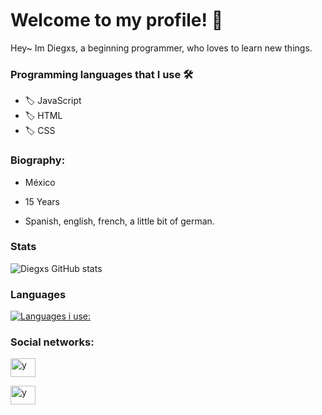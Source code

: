 <img src="https://media.discordapp.net/attachments/770436802208858112/801602144913457172/XD.gif" width="1000" height="3">

# Welcome to my profile! 🦁

Hey~ Im Diegxs, a beginning programmer, who loves to learn new things.

### Programming languages that I use 🛠️

- 🏷️ JavaScript
- 🏷️ HTML
- 🏷️ CSS

### Biography:

- México

- 15 Years

- Spanish, english, french, a little bit of german. 

### Stats

![Diegxs GitHub stats](https://github-readme-stats.vercel.app/api?username=Diegxs&show_icons=true&theme=radical)

### Languages

[![Languages i use:](https://github-readme-stats.vercel.app/api/top-langs/?username=Diegxs)](https://github.com/Diegxs/github-readme-stats)

### Social networks: 

<a href="https://discord.com/users/705580144936484915" target="blank"><img align="center" src="https://www.flaticon.com/svg/vstatic/svg/2111/2111370.svg?token=exp=1612039313~hmac=5c37971d79df94282823e87ceda9e2cd" alt="y" height="30" width="40" /></a>

<a href="https://www.instagram.com/_diegxs_/" target="blank"><img align="center" src="https://www.flaticon.com/svg/vstatic/svg/2111/2111463.svg?token=exp=1612039790~hmac=a2af583e382c22d9ce97a92db338a162" alt="y" height="30" width="40" /></a>


<img src="https://media.discordapp.net/attachments/770436802208858112/801602144913457172/XD.gif" width="1000" height="3">
